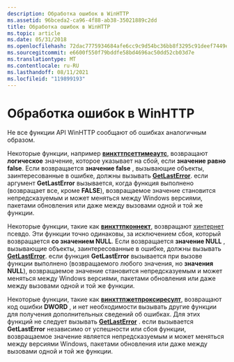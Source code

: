 ```yaml
---
description: Обработка ошибок в WinHTTP
ms.assetid: 96bceda2-ca96-4f88-ab38-35021889c2dd
title: Обработка ошибок в WinHTTP
ms.topic: article
ms.date: 05/31/2018
ms.openlocfilehash: 72dac7775934684afe6cc9c9d54bc36bb8f3295c91deef7449e9a00600bc687e
ms.sourcegitcommit: e6600f550f79bddfe58bd4696ac50dd52cb03d7e
ms.translationtype: MT
ms.contentlocale: ru-RU
ms.lasthandoff: 08/11/2021
ms.locfileid: "119899193"
---
```

# <a name="error-handling-in-winhttp"></a>Обработка ошибок в WinHTTP

Не все функции API WinHTTP сообщают об ошибках аналогичным образом.

Некоторые функции, например [**винхттпсеттимеаутс**](/windows/desktop/api/Winhttp/nf-winhttp-winhttpsettimeouts), возвращают **логическое** значение, которое указывает на сбой, если **значение равно false**. Если возвращается **значение false** , вызывающие объекты, заинтересованные в ошибке, должны вызывать [**GetLastError**](/windows/desktop/api/errhandlingapi/nf-errhandlingapi-getlasterror). если аргумент **GetLastError** вызывается, когда функция выполнено (возвращает все, кроме **FALSE**), возвращаемое значение становится непредсказуемым и может меняться между Windows версиями, пакетами обновления или даже между вызовами одной и той же функции.

Некоторые функции, такие как [**винхттпконнект**](/windows/desktop/api/Winhttp/nf-winhttp-winhttpconnect), возвращают [хинтернет](hinternet-handles-in-winhttp.md) псевдо. Эти функции точно одинаковы, за исключением сбоя, который возвращается **со значением NULL**. Если возвращается **значение NULL** , вызывающие объекты, заинтересованные в ошибке, должны вызывать [**GetLastError**](/windows/desktop/api/errhandlingapi/nf-errhandlingapi-getlasterror). если функция **GetLastError** вызывается при вызове функции выполнено (возвращаемого любого значения, но **значения NULL**), возвращаемое значение становится непредсказуемым и может меняться между Windows версиями, пакетами обновления или даже между вызовами одной и той же функции.

Некоторые функции, такие как [**винхттпжетпроксиресулт**](/windows/desktop/api/Winhttp/nf-winhttp-winhttpgetproxyresult), возвращают код ошибки **DWORD** , и нет необходимости вызывать другие функции для получения дополнительных сведений об ошибках. Для этих функций не следует вызывать [**GetLastError**](/windows/desktop/api/errhandlingapi/nf-errhandlingapi-getlasterror) . если вызывается **GetLastError** независимо от успешности или сбоя функции, возвращаемое значение является непредсказуемым и может меняться между версиями Windows, пакетами обновления или даже между вызовами одной и той же функции.

 

 
